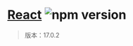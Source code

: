 # [React](https://reactjs.org/)  ![npm version](https://img.shields.io/npm/v/react.svg?style=flat)

> 版本：17.0.2

